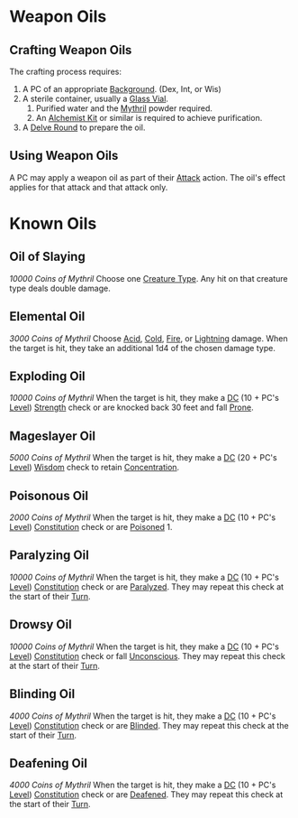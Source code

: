 # Weapon Oils

## Crafting Weapon Oils

The crafting process requires:

1. A PC of an appropriate [Background](../../Player%20Characters/Backgrounds/Background.md). (Dex, Int, or Wis)
2. A sterile container, usually a [Glass Vial](../../Items%20and%20Gear/Gear/10%20Coins/Glass%20Vial.md).
	1. Purified water and the [Mythril](../Spellcasting/Mythril.md) powder required.
	2. An [Alchemist Kit](../../Items%20and%20Gear/Gear/50%20Coins/Alchemist%20Kit.md) or similar is required to achieve purification.
3. A [Delve Round](../../Game%20Procedures/Core%20Procedures/Round.md#Delve%20Round) to prepare the oil.

## Using Weapon Oils

A PC may apply a weapon oil as part of their [Attack](../../Game%20Procedures/Combat/Attack.md) action. The oil's effect applies for that attack and that attack only.

# Known Oils

## Oil of Slaying

*10000 Coins of Mythril*
Choose one [Creature Type](../../Resources%20for%20GMs/Creatures/Creature%20Types/!Creature%20Types.md). Any hit on that creature type deals double damage.

## Elemental Oil

*3000 Coins of Mythril*
Choose [Acid](../../Game%20Procedures/Combat/Damage%20Types/Acid.md), [Cold](../../Game%20Procedures/Combat/Damage%20Types/Cold.md), [Fire](../../Game%20Procedures/Combat/Damage%20Types/Fire.md), or [Lightning](../../Game%20Procedures/Combat/Damage%20Types/Lightning.md) damage. When the target is hit, they take an additional 1d4 of the chosen damage type.

## Exploding Oil

*10000 Coins of Mythril*
When the target is hit, they make a [DC](../../Game%20Procedures/Core%20Procedures/DC.md) (10 + PC's [Level](../../Player%20Characters/Derived%20Statistics/Level.md)) [Strength](../../Player%20Characters/The%20Ability%20Scores/Strength.md) check or are knocked back 30 feet and fall [Prone](../../Game%20Procedures/Conditions/Prone.md).

## Mageslayer Oil

*5000 Coins of Mythril*
When the target is hit, they make a [DC](../../Game%20Procedures/Core%20Procedures/DC.md) (20 + PC's [Level](../../Player%20Characters/Derived%20Statistics/Level.md)) [Wisdom](../../Player%20Characters/The%20Ability%20Scores/Wisdom.md) check to retain [Concentration](../Spells/Concentration.md).

## Poisonous Oil

*2000 Coins of Mythril*
When the target is hit, they make a [DC](../../Game%20Procedures/Core%20Procedures/DC.md) (10 + PC's [Level](../../Player%20Characters/Derived%20Statistics/Level.md)) [Constitution](../../Player%20Characters/The%20Ability%20Scores/Constitution.md) check or are [Poisoned](../../Game%20Procedures/Conditions/Poisoned.md) 1.

## Paralyzing Oil

*10000 Coins of Mythril*
When the target is hit, they make a [DC](../../Game%20Procedures/Core%20Procedures/DC.md) (10 + PC's [Level](../../Player%20Characters/Derived%20Statistics/Level.md)) [Constitution](../../Player%20Characters/The%20Ability%20Scores/Constitution.md) check or are [Paralyzed](../../Game%20Procedures/Conditions/Paralyzed.md). They may repeat this check at the start of their [Turn](../../Game%20Procedures/Core%20Procedures/Turn.md).

## Drowsy Oil

*10000 Coins of Mythril*
When the target is hit, they make a [DC](../../Game%20Procedures/Core%20Procedures/DC.md) (10 + PC's [Level](../../Player%20Characters/Derived%20Statistics/Level.md)) [Constitution](../../Player%20Characters/The%20Ability%20Scores/Constitution.md) check or fall [Unconscious](../../Game%20Procedures/Conditions/Unconscious.md). They may repeat this check at the start of their [Turn](../../Game%20Procedures/Core%20Procedures/Turn.md).

## Blinding Oil

*4000 Coins of Mythril*
When the target is hit, they make a [DC](../../Game%20Procedures/Core%20Procedures/DC.md) (10 + PC's [Level](../../Player%20Characters/Derived%20Statistics/Level.md)) [Constitution](../../Player%20Characters/The%20Ability%20Scores/Constitution.md) check or are [Blinded](../../Game%20Procedures/Conditions/Blinded.md). They may repeat this check at the start of their [Turn](../../Game%20Procedures/Core%20Procedures/Turn.md).

## Deafening Oil

*4000 Coins of Mythril*
When the target is hit, they make a [DC](../../Game%20Procedures/Core%20Procedures/DC.md) (10 + PC's [Level](../../Player%20Characters/Derived%20Statistics/Level.md)) [Constitution](../../Player%20Characters/The%20Ability%20Scores/Constitution.md) check or are [Deafened](../../Game%20Procedures/Conditions/Deafened.md). They may repeat this check at the start of their [Turn](../../Game%20Procedures/Core%20Procedures/Turn.md).
